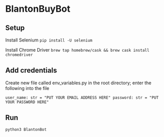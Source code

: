 # BlantonBuyBot

## Setup

Install Selenium
`pip install -U selenium`

Install Chrome Driver
`brew tap homebrew/cask && brew cask install chromedriver`

## Add credentials
Create new file called env_variables.py in the root directory; enter the following into the file

`user_name: str = "PUT YOUR EMAIL ADDRESS HERE"
password: str = "PUT YOUR PASSWORD HERE"`

## Run
`python3 BlantonBot`
